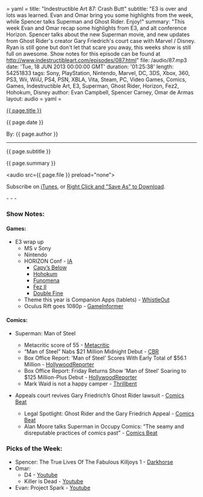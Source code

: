 = yaml =
title: "Indestructible Art 87: Crash Butt"
subtitle: "E3 is over and lots was learned. Evan and Omar bring you some highlights from the week, while Spencer talks Superman and Ghost Rider. Enjoy!"
summary: "This week Evan and Omar recap some highlights from E3, and alt conference Horizon. Spencer talks about the new Superman movie, and new updates from Ghost Rider's creator Gary Friedrich's court case with Marvel / Disney. Ryan is still gone but don't let that scare you away, this weeks show is still full on awesome. Show notes for this episode can be found at http://www.indestructibleart.com/episodes/087.html"
file: /audio/87.mp3
date: 'Tue, 18 JUN 2013 00:00:00 GMT'
duration: '01:25:38'
length: 54251833
tags: Sony, PlayStation, Nintendo, Marvel, DC, 3DS, Xbox, 360, PS3, Wii, WiiU, PS4, PSN, XBLA, Vita, Steam, PC, Video Games, Comics, Games, Indestructible Art, E3, Superman, Ghost Rider, Horizon, Fez2, Hohokum, Disney
author: Evan Campbell, Spencer Carney, Omar de Armas
layout: audio
= yaml =

<a href="{{ page.url }}" class='postTitleLink'><p class='postTitle'>{{ page.title }}</p></a>
<p class='postPublished'>{{ page.date }}</p>
<p class='postAuthor'>By: {{ page.author }}</p>
<hr>
<p class='podcastSummary'>{{ page.subtitle }}</p>

<p class='podcastSummary'>{{ page.summary }}</p>

<audio src={{ page.file }} preload="none"></audio>
<p class='subLinks'>Subscribe on <a href='http://bit.ly/iapodcast'>iTunes</a>, or <a href={{ page.file }}>Right Click and "Save As" to Download</a>.</p>
- - -

### Show Notes:  ###
#### Games: ####
* E3 wrap up
    * MS v Sony
    * Nintendo
    * HORIZON Conf - [IA](http://www.indestructibleart.com/posts/2013-06-13-HORIZON.html)
        * [Capy’s Below](http://horizon.venuspatrol.com/games/below/)
        * [Hohokum](http://horizon.venuspatrol.com/games/hohokum/)
        * [Funomena](http://horizon.venuspatrol.com/games/funomena/)
        * [Fez II](http://horizon.venuspatrol.com/games/fez-ii/)
        * [Double Fine](http://horizon.venuspatrol.com/games/broken-age/)
    * Theme this year is Companion Apps (tablets) - [WhistleOut](http://www.whistleout.com/blog/dont-forget-about-tablets-at-e3)
    * Oculus Rift goes 1080p - [GameInformer](http://www.gameinformer.com/b/news/archive/2013/06/14/the-oculus-rift-hd-fulfills-the-technology_2700_s-promise.aspx)
  
#### Comics: ####
* Superman: Man of Steel
    * Metacritic score of 55 - [Metacritic](http://www.metacritic.com/movie/man-of-steel)
    * “Man of Steel” Nabs $21 Million Midnight Debut - [CBR](http://www.comicbookresources.com/?page=article&id=46084)
    * Box Office Report: 'Man of Steel' Scores With Early Total of $56.1 Million - [HollywoodReporter](http://www.hollywoodreporter.com/news/box-office-report-man-steel-569432)
    * Box Office Report: Friday Returns Show 'Man of Steel' Soaring to $125 Million-Plus Debut - [HollywoodReporter](http://www.hollywoodreporter.com/news/box-office-report-friday-returns-569256)
    * Mark Waid is not a happy camper - [Thrillbent](http://thrillbent.com/blog/man-of-steel-since-you-asked/)

* Appeals court revives Gary Friedrich’s Ghost Rider lawsuit - [Comics Beat](http://comicsbeat.com/appeals-court-revives-gary-friedrichs-ghost-rider-law-suit/)
    * Legal Spotlight: Ghost Rider and the Gary Friedrich Appeal - [Comics Beat](http://comicsbeat.com/legal-spotlight-ghost-rider-and-the-gary-friedrich-appeal/)
    * Alan Moore talks Superman in Occupy Comics: “The seamy and disreputable practices of comics past” - [Comics Beat](http://comicsbeat.com/alan-moore-talks-superman-in-occupy-comics-the-seamy-and-disreputable-practices-of-comics-past/)
  
### Picks of the Week: ###
* Spencer: The True Lives Of The Fabulous Killjoys 1 - [Darkhorse](http://www.darkhorse.com/Comics/16-705/The-True-Lives-of-the-Fabulous-Killjoys-1-Becky-Cloonan-cover)
* Omar:
    * D4 - [Youtube](http://www.youtube.com/watch?v=Qq5dB4OhBLY)
    * Killer is Dead - [Youtube](http://www.youtube.com/watch?v=4_4B4_1MYXM)
* Evan: Project Spark - [Youtube](http://www.youtube.com/watch?v=QEaS1Joxq0w)